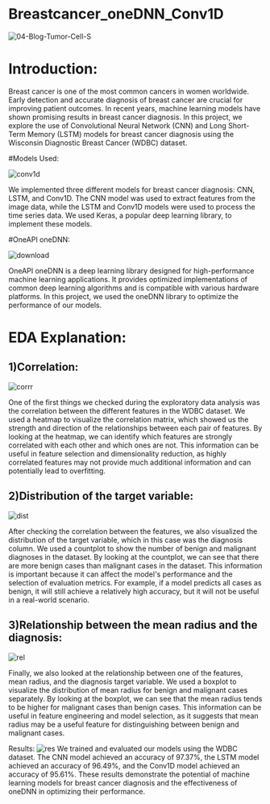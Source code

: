 # Breastcancer_oneDNN_Conv1D

![04-Blog-Tumor-Cell-S](https://user-images.githubusercontent.com/111365771/222963183-1b677b56-822a-4b05-8b73-3d48a0c13db3.jpg)

# Introduction:

Breast cancer is one of the most common cancers in women worldwide. Early detection and accurate diagnosis of breast cancer are crucial for improving patient outcomes. In recent years, machine learning models have shown promising results in breast cancer diagnosis. In this project, we explore the use of Convolutional Neural Network (CNN) and Long Short-Term Memory (LSTM) models for breast cancer diagnosis using the Wisconsin Diagnostic Breast Cancer (WDBC) dataset.

#Models Used:

![conv1d](https://user-images.githubusercontent.com/111365771/222963105-33e1ebef-2f74-4688-91d5-651f6ce720a0.png)

We implemented three different models for breast cancer diagnosis: CNN, LSTM, and Conv1D. The CNN model was used to extract features from the image data, while the LSTM and Conv1D models were used to process the time series data. We used Keras, a popular deep learning library, to implement these models.

#OneAPI oneDNN:

![download](https://user-images.githubusercontent.com/111365771/222963211-f7f2d17c-14d2-49e4-b4fe-0fa2394af262.jpg)

OneAPI oneDNN is a deep learning library designed for high-performance machine learning applications. It provides optimized implementations of common deep learning algorithms and is compatible with various hardware platforms. In this project, we used the oneDNN library to optimize the performance of our models.

# EDA Explanation:

## 1)Correlation:

![corrr](https://user-images.githubusercontent.com/111365771/222963247-fa100fe4-a5ba-40e5-95f3-047dccc9b037.png)

One of the first things we checked during the exploratory data analysis was the correlation between the different features in the WDBC dataset. We used a heatmap to visualize the correlation matrix, which showed us the strength and direction of the relationships between each pair of features. By looking at the heatmap, we can identify which features are strongly correlated with each other and which ones are not. This information can be useful in feature selection and dimensionality reduction, as highly correlated features may not provide much additional information and can potentially lead to overfitting.

## 2)Distribution of the target variable:

![dist](https://user-images.githubusercontent.com/111365771/222963279-d1515466-9bc0-49d7-9f89-28ea7d7962b2.png)

After checking the correlation between the features, we also visualized the distribution of the target variable, which in this case was the diagnosis column. We used a countplot to show the number of benign and malignant diagnoses in the dataset. By looking at the countplot, we can see that there are more benign cases than malignant cases in the dataset. This information is important because it can affect the model's performance and the selection of evaluation metrics. For example, if a model predicts all cases as benign, it will still achieve a relatively high accuracy, but it will not be useful in a real-world scenario.

## 3)Relationship between the mean radius and the diagnosis:

![rel](https://user-images.githubusercontent.com/111365771/222963292-d3b2f855-acd7-4348-ac35-8991e892d387.png)

Finally, we also looked at the relationship between one of the features, mean radius, and the diagnosis target variable. We used a boxplot to visualize the distribution of mean radius for benign and malignant cases separately. By looking at the boxplot, we can see that the mean radius tends to be higher for malignant cases than benign cases. This information can be useful in feature engineering and model selection, as it suggests that mean radius may be a useful feature for distinguishing between benign and malignant cases.

Results:
![res](https://user-images.githubusercontent.com/111365771/222963317-04853de7-1ede-4aa5-8ec2-c934e9b8be4d.png)
We trained and evaluated our models using the WDBC dataset. The CNN model achieved an accuracy of 97.37%, the LSTM model achieved an accuracy of 96.49%, and the Conv1D model achieved an accuracy of 95.61%. These results demonstrate the potential of machine learning models for breast cancer diagnosis and the effectiveness of oneDNN in optimizing their performance.
